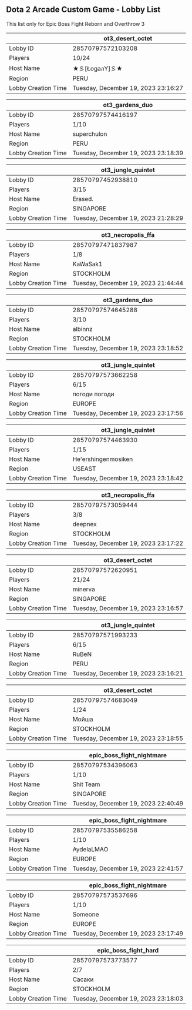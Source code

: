 ## Dota 2 Arcade Custom Game - Lobby List

This list only for Epic Boss Fight Reborn and Overthrow 3

|  | ot3_desert_octet |
| ------ | ------ |
| Lobby ID | 28570797572103208 |
| Players | 10/24 |
| Host Name | ★彡[ŁogaภY]彡★ |
| Region | PERU |
| Lobby Creation Time | Tuesday, December 19, 2023 23:16:27 |


|  | ot3_gardens_duo |
| ------ | ------ |
| Lobby ID | 28570797574416197 |
| Players | 1/10 |
| Host Name | superchulon |
| Region | PERU |
| Lobby Creation Time | Tuesday, December 19, 2023 23:18:39 |


|  | ot3_jungle_quintet |
| ------ | ------ |
| Lobby ID | 28570797452938810 |
| Players | 3/15 |
| Host Name | Erased. |
| Region | SINGAPORE |
| Lobby Creation Time | Tuesday, December 19, 2023 21:28:29 |


|  | ot3_necropolis_ffa |
| ------ | ------ |
| Lobby ID | 28570797471837987 |
| Players | 1/8 |
| Host Name | KaWaSak1 |
| Region | STOCKHOLM |
| Lobby Creation Time | Tuesday, December 19, 2023 21:44:44 |


|  | ot3_gardens_duo |
| ------ | ------ |
| Lobby ID | 28570797574645288 |
| Players | 3/10 |
| Host Name | albinnz |
| Region | STOCKHOLM |
| Lobby Creation Time | Tuesday, December 19, 2023 23:18:52 |


|  | ot3_jungle_quintet |
| ------ | ------ |
| Lobby ID | 28570797573662258 |
| Players | 6/15 |
| Host Name | погоди погоди |
| Region | EUROPE |
| Lobby Creation Time | Tuesday, December 19, 2023 23:17:56 |


|  | ot3_jungle_quintet |
| ------ | ------ |
| Lobby ID | 28570797574463930 |
| Players | 1/15 |
| Host Name | He'ershingenmosiken |
| Region | USEAST |
| Lobby Creation Time | Tuesday, December 19, 2023 23:18:42 |


|  | ot3_necropolis_ffa |
| ------ | ------ |
| Lobby ID | 28570797573059444 |
| Players | 3/8 |
| Host Name | deepnex |
| Region | STOCKHOLM |
| Lobby Creation Time | Tuesday, December 19, 2023 23:17:22 |


|  | ot3_desert_octet |
| ------ | ------ |
| Lobby ID | 28570797572620951 |
| Players | 21/24 |
| Host Name | minerva |
| Region | SINGAPORE |
| Lobby Creation Time | Tuesday, December 19, 2023 23:16:57 |


|  | ot3_jungle_quintet |
| ------ | ------ |
| Lobby ID | 28570797571993233 |
| Players | 6/15 |
| Host Name | RuBeN |
| Region | PERU |
| Lobby Creation Time | Tuesday, December 19, 2023 23:16:21 |


|  | ot3_desert_octet |
| ------ | ------ |
| Lobby ID | 28570797574683049 |
| Players | 1/24 |
| Host Name | Мойша |
| Region | STOCKHOLM |
| Lobby Creation Time | Tuesday, December 19, 2023 23:18:55 |


|  | epic_boss_fight_nightmare |
| ------ | ------ |
| Lobby ID | 28570797534396063 |
| Players | 1/10 |
| Host Name | Shit Team |
| Region | SINGAPORE |
| Lobby Creation Time | Tuesday, December 19, 2023 22:40:49 |


|  | epic_boss_fight_nightmare |
| ------ | ------ |
| Lobby ID | 28570797535586258 |
| Players | 1/10 |
| Host Name | AydelaLMAO |
| Region | EUROPE |
| Lobby Creation Time | Tuesday, December 19, 2023 22:41:57 |


|  | epic_boss_fight_nightmare |
| ------ | ------ |
| Lobby ID | 28570797573537696 |
| Players | 1/10 |
| Host Name | Someone |
| Region | EUROPE |
| Lobby Creation Time | Tuesday, December 19, 2023 23:17:49 |


|  | epic_boss_fight_hard |
| ------ | ------ |
| Lobby ID | 28570797573773577 |
| Players | 2/7 |
| Host Name | Сасаки |
| Region | STOCKHOLM |
| Lobby Creation Time | Tuesday, December 19, 2023 23:18:03 |


